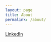 ```yaml
---
layout: page
title: About
permalink: /about/
---
```


[LinkedIn](https://www.linkedin.com/in/adjusting)
